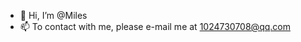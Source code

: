 - 👋 Hi, I’m @Miles
- 📫 To contact with me, please e-mail me at 1024730708@qq.com

<!---
Miles-12/Miles-12 is a ✨ special ✨ repository because its `README.md` (this file) appears on your GitHub profile.
You can click the Preview link to take a look at your changes.
--->
